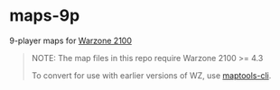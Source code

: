 # maps-9p
9-player maps for [Warzone 2100](https://github.com/Warzone2100/warzone2100)

> NOTE: The map files in this repo require Warzone 2100 >= 4.3
>
> To convert for use with earlier versions of WZ, use [maptools-cli](https://github.com/Warzone2100/maptools-cli).
